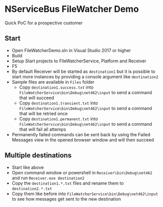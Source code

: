 # NServiceBus FileWatcher Demo

Quick PoC for a prospective customer

## Start

- Open FileWatcherDemo.sln in Visual Studio 2017 or higher
- Build
- Setup Start projects to FileWatcherService, Platform and Receiver
- F5
- By default Receiver will be started as `destination1` but it is possible to start more instances by providing a console argument like `destination2`
- Sample files are available in `Files` folder
  - Copy `destination1.success.txt` into `FileWatcherService\bin\Debug\net462\input` to send a command that will succeed
  - Copy `destination1.transient.txt` into `FileWatcherService\bin\Debug\net462\input` to send a command that will be retried once
  - Copy `destination1.permanent.txt` into `FileWatcherService\bin\Debug\net462\input` to send a command that will fail all attemps
- Permanently failed commands can be sent back by using the Failed Messages view in the opened browser window and will then succeed  

## Multiple destinations

- Start like above
- Open command window or powershell in `Receiver\bin\Debug\net462` and run `Receiver.exe destination2`
- Copy the `destination1.*.txt` files and rename them to `destination2.*.txt`
- Copy them like before into `FileWatcherService\bin\Debug\net462\input` to see how messages get sent to the new destination